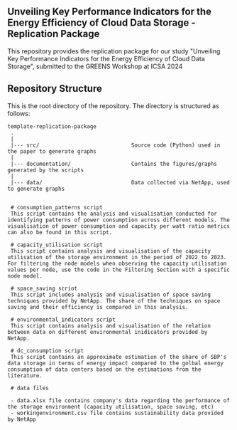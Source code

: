 <!-- This repository is a companion page for the following thesis / publication:
> Author Names. Publication year. Thesis / Paper title. Publication venue / proceedings.

It contains all the material required for replicating the study, including: X, Y, and Z.

## How to cite us
The scientific article describing design, execution, and main results of this study is available [here](https://www.google.com).<br>
If this study is helping your research, consider to cite it is as follows, thanks!

```
@article{,
  title={},
  author={},
  journal={},
  volume={},
  pages={},
  year={},
  publisher={}
}
``` -->

## Unveiling Key Performance Indicators for the Energy Efficiency of Cloud Data Storage - Replication Package

This repository provides the replication package for our study "Unveiling Key Performance Indicators for the Energy Efficiency of Cloud Data Storage", submitted to the GREENS Workshop at ICSA 2024

## Repository Structure
This is the root directory of the repository. The directory is structured as follows:

    template-replication-package
     .
     |
     |--- src/                             Source code (Python) used in the paper to generate graphs
     |
     |--- documentation/                   Contains the figures/graphs generated by the scripts
     |
     |--- data/                            Data collected via NetApp, used to generate graphs


     # consumption_patterns script
     This script contains the analysis and visualisation conducted for identifying patterns of power consumption across different models. The visualisation of power consumption and capacity per watt ratio metrics can also be found in this script.

     # capacity_utilisation script
     This script contains analysis and visualisation of the capacity utilisation of the storage environment in the period of 2022 to 2023. For filtering the node models when observing the capacity utilisation values per node, use the code in the Filtering Section with a specific node model.

     # space_saving scriot
     This script includes analysis and visualisation of space saving techniques provided by NetApp. The share of the techniques on space saving and their efficiency is compared in this analysis.

     # environmental_indicators script
     This script contains analysis and visualisation of the relation between data on different environmental inidicators provided by NetApp.

     # dc_consumption script
     This script contains an approximate estimation of the share of SBP's data storage in terms of energy impact compared to the golbal energy consumption of data centers based on the estimations from the literature.

     # data files

     - data.xlsx file contains company's data regarding the performance of the storage environment (capacity utilisation, space saving, etc)
     - workingenvironment.csv file contains sustainability data provided by NetApp
